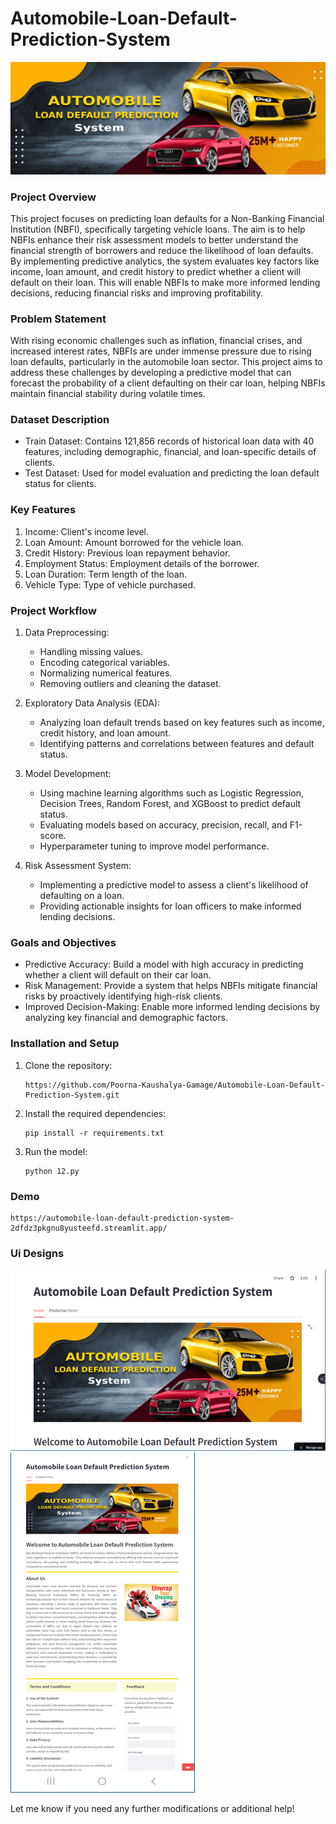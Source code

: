 # Automobile-Loan-Default-Prediction-System

![Car Image](https://github.com/Poorna-Kaushalya/Automobile-Loan-Default-Prediction-System/blob/1b00f804c34ad047c09a1cf2c2f609c3e213a18a/static/Car1.png)
### Project Overview

This project focuses on predicting loan defaults for a Non-Banking Financial Institution (NBFI), specifically targeting vehicle loans. The aim is to help NBFIs enhance their risk assessment models to better understand the financial strength of borrowers and reduce the likelihood of loan defaults. By implementing predictive analytics, the system evaluates key factors like income, loan amount, and credit history to predict whether a client will default on their loan. This will enable NBFIs to make more informed lending decisions, reducing financial risks and improving profitability.

### Problem Statement

With rising economic challenges such as inflation, financial crises, and increased interest rates, NBFIs are under immense pressure due to rising loan defaults, particularly in the automobile loan sector. This project aims to address these challenges by developing a predictive model that can forecast the probability of a client defaulting on their car loan, helping NBFIs maintain financial stability during volatile times.

### Dataset Description

- Train Dataset: Contains 121,856 records of historical loan data with 40 features, including demographic, financial, and loan-specific details of clients.
- Test Dataset: Used for model evaluation and predicting the loan default status for clients.

### Key Features

1. Income: Client's income level.
2. Loan Amount: Amount borrowed for the vehicle loan.
3. Credit History: Previous loan repayment behavior.
4. Employment Status: Employment details of the borrower.
5. Loan Duration: Term length of the loan.
6. Vehicle Type: Type of vehicle purchased.

### Project Workflow

1. Data Preprocessing:
   - Handling missing values.
   - Encoding categorical variables.
   - Normalizing numerical features.
   - Removing outliers and cleaning the dataset.

2. Exploratory Data Analysis (EDA):
   - Analyzing loan default trends based on key features such as income, credit history, and loan amount.
   - Identifying patterns and correlations between features and default status.

3. Model Development:
   - Using machine learning algorithms such as Logistic Regression, Decision Trees, Random Forest, and XGBoost to predict default status.
   - Evaluating models based on accuracy, precision, recall, and F1-score.
   - Hyperparameter tuning to improve model performance.

4. Risk Assessment System:
   - Implementing a predictive model to assess a client's likelihood of defaulting on a loan.
   - Providing actionable insights for loan officers to make informed lending decisions.

### Goals and Objectives

- Predictive Accuracy: Build a model with high accuracy in predicting whether a client will default on their car loan.
- Risk Management: Provide a system that helps NBFIs mitigate financial risks by proactively identifying high-risk clients.
- Improved Decision-Making: Enable more informed lending decisions by analyzing key financial and demographic factors.

### Installation and Setup

1. Clone the repository:
   ```
   https://github.com/Poorna-Kaushalya-Gamage/Automobile-Loan-Default-Prediction-System.git
   ```
2. Install the required dependencies:
   ```
   pip install -r requirements.txt
   ```
3. Run the model:
   ```
   python 12.py
   ```

### Demo
```
https://automobile-loan-default-prediction-system-2dfdz3pkgnu8yusteefd.streamlit.app/
```

### Ui Designs
![UI 1](https://github.com/Poorna-Kaushalya/Automobile-Loan-Default-Prediction-System/blob/1b00f804c34ad047c09a1cf2c2f609c3e213a18a/static/UI%201.png)
![UI 2](https://github.com/Poorna-Kaushalya/Automobile-Loan-Default-Prediction-System/blob/1b00f804c34ad047c09a1cf2c2f609c3e213a18a/static/UI%202.png)

Let me know if you need any further modifications or additional help!

